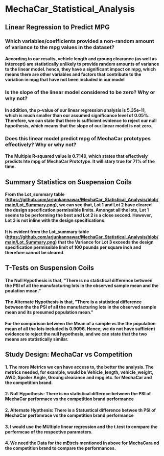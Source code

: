 # MechaCar_Statistical_Analysis

## Linear Regression to Predict MPG
### Which variables/coefficients provided a non-random amount of variance to the mpg values in the dataset?
#### According to our results, vehicle length and groung clearance (as well as intercept) are statistically unlikely to provide random amounts of variance to the linear model. hence, they have a significant impact on mpg, which means there are other variables and factors that contribute to the variation in mpg that have not been included in our model
### Is the slope of the linear model considered to be zero? Why or why not?
#### In addition, the p-value of our linear regression analysis is 5.35e-11, which is much smaller than our assumed significance level of 0.05%. Therefore, we can state that there is sufficient evidence to reject our null hypothesis, which means that the slope of our linear model is not zero.
### Does this linear model predict mpg of MechaCar prototypes effectively? Why or why not?
#### The Multiple R-squared value is 0.7149, which states that effectively predicts hte mpg of MechaCar Prototype. It will stary true for 71% of the time.

## Summary Statistics on Suspension Coils
#### From the Lot_summary table (https://github.com/arjunkannawar/MechaCar_Statistical_Analysis/blob/main/Lot_Summary.png), we can see that, Lot 1 and Lot 2 have cleared the design specification permissible limits. Amongst all the lots, Lot 1 seems to be performing the best and Lot 2 is a close second. However, Lot 3 is not inline with the design specifications.
#### It is evident from the Lot_summary table (https://github.com/arjunkannawar/MechaCar_Statistical_Analysis/blob/main/Lot_Summary.png) that the Variance for Lot 3 exceeds the design specification permissible limit of 100 pounds per square inch and therefore cannot be cleared.

## T-Tests on Suspension Coils

#### The Null Hypothesis is that, "There is no statistical difference between the PSI of all the manufacturing lots in the observed sample mean and the poulation mean."
#### The Alternate Hypothesis is that, "There is a statistical difference between the the PSI of all the manufacturing lots in the observed sample mean and its presumed population mean."

#### For the comparison between the Mean of a sample vs the the population mean of all the lots included is 0.9096. Hence, we do not have sufficient evidence to reject the null hypothesis, and we can state that the two means are statistically similar.

## Study Design: MechaCar vs Competition

#### 1. The more Metrics we can have access to, the better the analysis. The metrics needed, for example, would be Vehicle_length, vehicle_weight, AWD, Spoiler Angle, Groung clearance and mpg etc. for MechaCar and the competition brand. 

#### 2. Null Hypothesis: There is no statistical differnce between the PSI of MechaCar performace vs the competition brand performance
#### 2. Alternate Hypthesis: There is a Statustical difference betwee th PSI of MechaCar perfomrace vs the competition brand performance

#### 3. I would use the MUltiple linear regression and the t.test to compare the performcae of the respective parameters.

#### 4. We need the Data for the mEtrcis mentioned in above for MechaCara nd the competition brand to compare the performances.
